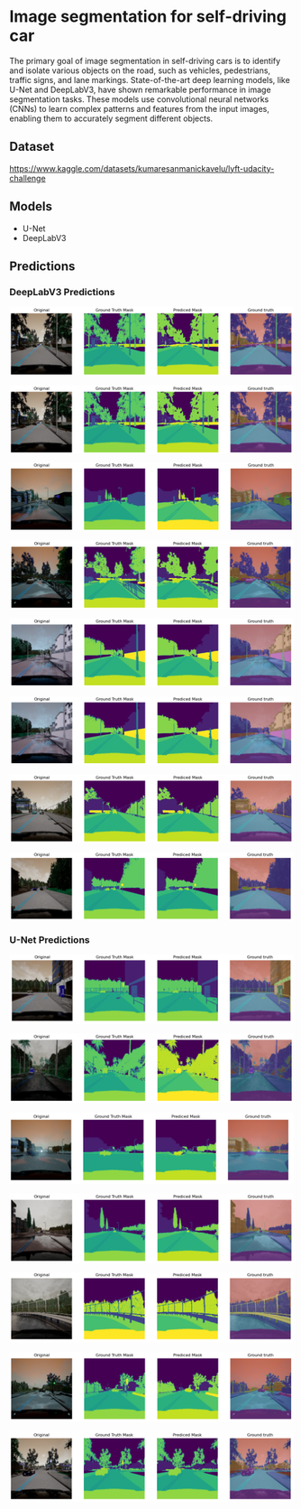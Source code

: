 
# Image segmentation for self-driving car

The primary goal of image segmentation in self-driving cars is to identify and isolate various objects on the road, such as vehicles, pedestrians, traffic signs, and lane markings. State-of-the-art deep learning models, like U-Net and DeepLabV3, have shown remarkable performance in image segmentation tasks. These models use convolutional neural networks (CNNs) to learn complex patterns and features from the input images, enabling them to accurately segment different objects.

## Dataset
https://www.kaggle.com/datasets/kumaresanmanickavelu/lyft-udacity-challenge

## Models
* U-Net
* DeepLabV3

## Predictions

### DeepLabV3 Predictions
![App Screenshot](https://github.com/MorningStarTM/image-segmentation-for-self-driving-car/blob/main/images/d1.PNG?raw=true)

![App Screenshot](https://github.com/MorningStarTM/image-segmentation-for-self-driving-car/blob/main/images/d1.PNG?raw=true)

![App Screenshot](https://github.com/MorningStarTM/image-segmentation-for-self-driving-car/blob/main/images/d2.PNG?raw=true)

![App Screenshot](https://github.com/MorningStarTM/image-segmentation-for-self-driving-car/blob/main/images/d3.PNG?raw=true)

![App Screenshot](https://github.com/MorningStarTM/image-segmentation-for-self-driving-car/blob/main/images/d4.PNG?raw=true)

![App Screenshot](https://github.com/MorningStarTM/image-segmentation-for-self-driving-car/blob/main/images/d4.PNG?raw=true)

![App Screenshot](https://github.com/MorningStarTM/image-segmentation-for-self-driving-car/blob/main/images/d6.PNG?raw=true)

![App Screenshot](https://github.com/MorningStarTM/image-segmentation-for-self-driving-car/blob/main/images/d7.PNG?raw=true)


### U-Net Predictions
![App Screenshot](https://github.com/MorningStarTM/image-segmentation-for-self-driving-car/blob/main/images/s2.PNG?raw=true)

![App Screenshot](https://github.com/MorningStarTM/image-segmentation-for-self-driving-car/blob/main/images/s10.PNG?raw=true)

![App Screenshot](https://github.com/MorningStarTM/image-segmentation-for-self-driving-car/blob/main/images/s1.PNG?raw=true)

![App Screenshot](https://github.com/MorningStarTM/image-segmentation-for-self-driving-car/blob/main/images/s11.PNG?raw=true)

![App Screenshot](https://github.com/MorningStarTM/image-segmentation-for-self-driving-car/blob/main/images/s9.PNG?raw=true)

![App Screenshot](https://github.com/MorningStarTM/image-segmentation-for-self-driving-car/blob/main/images/s8.PNG?raw=true)

![App Screenshot](https://github.com/MorningStarTM/image-segmentation-for-self-driving-car/blob/main/images/s7.PNG?raw=true)




